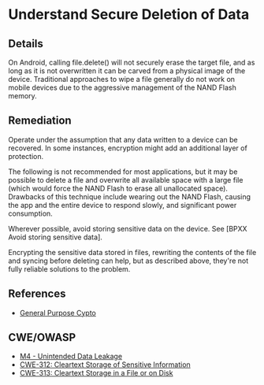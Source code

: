 # Understand Secure Deletion of Data

## Details 

On Android, calling file.delete() will not securely erase the target file, and as long as it is not overwritten it can be carved from a physical image of the device. Traditional approaches to wipe a file generally do not work on mobile devices due to the aggressive management of the NAND Flash memory.

## Remediation

Operate under the assumption that any data written to a device can be recovered. In some instances, encryption might add an additional layer of protection.

The following is not recommended for most applications, but it may be possible to delete a file and overwrite all available space with a large file (which would force the NAND Flash to erase all unallocated space). Drawbacks of this technique include wearing out the NAND Flash, causing the app and the entire device to respond slowly, and significant power consumption.

Wherever possible, avoid storing sensitive data on the device. See [BPXX Avoid storing sensitive data].

Encrypting the sensitive data stored in files, rewriting the contents of the file and syncing before deleting can help, but as described above, they're not fully reliable solutions to the problem.

## References 

 * [General Purpose Cypto](https://developer.apple.com/library/mac/documentation/security/conceptual/cryptoservices/GeneralPurposeCrypto/GeneralPurposeCrypto.html)
 
## CWE/OWASP

 * [M4 - Unintended Data Leakage](https://www.owasp.org/index.php/Mobile_Top_10_2014-M4)
 * [CWE-312: Cleartext Storage of Sensitive Information](http://cwe.mitre.org/data/definitions/312.html)
 * [CWE-313: Cleartext Storage in a File or on Disk](http://cwe.mitre.org/data/definitions/313.html)
